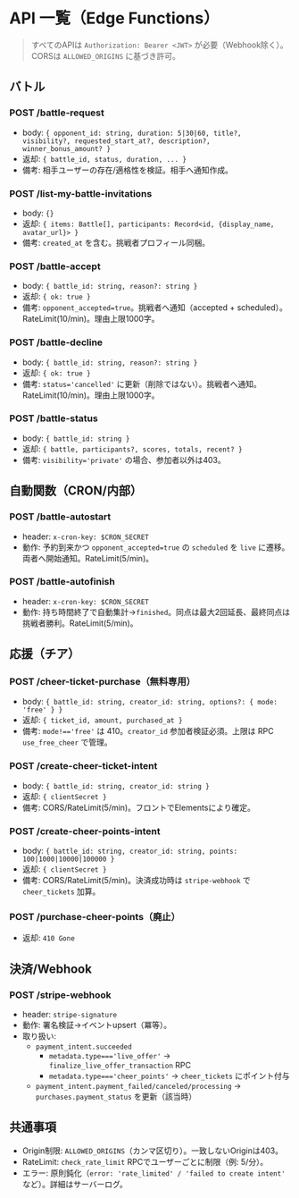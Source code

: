 # API 一覧（Edge Functions）

> すべてのAPIは `Authorization: Bearer <JWT>` が必要（Webhook除く）。CORSは `ALLOWED_ORIGINS` に基づき許可。

## バトル

### POST /battle-request
- body: `{ opponent_id: string, duration: 5|30|60, title?, visibility?, requested_start_at?, description?, winner_bonus_amount? }`
- 返却: `{ battle_id, status, duration, ... }`
- 備考: 相手ユーザーの存在/適格性を検証。相手へ通知作成。

### POST /list-my-battle-invitations
- body: `{}`
- 返却: `{ items: Battle[], participants: Record<id, {display_name, avatar_url}> }`
- 備考: `created_at` を含む。挑戦者プロフィール同梱。

### POST /battle-accept
- body: `{ battle_id: string, reason?: string }`
- 返却: `{ ok: true }`
- 備考: `opponent_accepted=true`。挑戦者へ通知（accepted + scheduled）。RateLimit(10/min)。理由上限1000字。

### POST /battle-decline
- body: `{ battle_id: string, reason?: string }`
- 返却: `{ ok: true }`
- 備考: `status='cancelled'` に更新（削除ではない）。挑戦者へ通知。RateLimit(10/min)。理由上限1000字。

### POST /battle-status
- body: `{ battle_id: string }`
- 返却: `{ battle, participants?, scores, totals, recent? }`
- 備考: `visibility='private'` の場合、参加者以外は403。

## 自動関数（CRON/内部）

### POST /battle-autostart
- header: `x-cron-key: $CRON_SECRET`
- 動作: 予約到来かつ `opponent_accepted=true` の `scheduled` を `live` に遷移。両者へ開始通知。RateLimit(5/min)。

### POST /battle-autofinish
- header: `x-cron-key: $CRON_SECRET`
- 動作: 持ち時間終了で自動集計→`finished`。同点は最大2回延長、最終同点は挑戦者勝利。RateLimit(5/min)。

## 応援（チア）

### POST /cheer-ticket-purchase（無料専用）
- body: `{ battle_id: string, creator_id: string, options?: { mode: 'free' } }`
- 返却: `{ ticket_id, amount, purchased_at }`
- 備考: `mode!=='free'` は 410。`creator_id` 参加者検証必須。上限は RPC `use_free_cheer` で管理。

### POST /create-cheer-ticket-intent
- body: `{ battle_id: string, creator_id: string }`
- 返却: `{ clientSecret }`
- 備考: CORS/RateLimit(5/min)。フロントでElementsにより確定。

### POST /create-cheer-points-intent
- body: `{ battle_id: string, creator_id: string, points: 100|1000|10000|100000 }`
- 返却: `{ clientSecret }`
- 備考: CORS/RateLimit(5/min)。決済成功時は `stripe-webhook` で `cheer_tickets` 加算。

### POST /purchase-cheer-points（廃止）
- 返却: `410 Gone`

## 決済/Webhook

### POST /stripe-webhook
- header: `stripe-signature`
- 動作: 署名検証→イベントupsert（冪等）。
- 取り扱い:
  - `payment_intent.succeeded`
    - `metadata.type==='live_offer'` → `finalize_live_offer_transaction` RPC
    - `metadata.type==='cheer_points'` → `cheer_tickets` にポイント付与
  - `payment_intent.payment_failed/canceled/processing` → `purchases.payment_status` を更新（該当時）

## 共通事項

- Origin制限: `ALLOWED_ORIGINS`（カンマ区切り）。一致しないOriginは403。
- RateLimit: `check_rate_limit` RPCでユーザーごとに制限（例: 5/分）。
- エラー: 原則鈍化（`error: 'rate_limited' / 'failed to create intent'` など）。詳細はサーバーログ。

